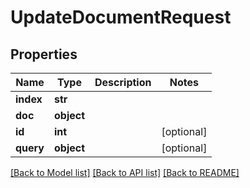 # UpdateDocumentRequest

## Properties
Name | Type | Description | Notes
------------ | ------------- | ------------- | -------------
**index** | **str** |  | 
**doc** | **object** |  | 
**id** | **int** |  | [optional] 
**query** | **object** |  | [optional] 

[[Back to Model list]](../README.md#documentation-for-models) [[Back to API list]](../README.md#documentation-for-api-endpoints) [[Back to README]](../README.md)


